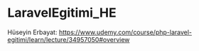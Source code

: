 # LaravelEgitimi_HE
 Hüseyin Erbayat:  https://www.udemy.com/course/php-laravel-egitimi/learn/lecture/34957050#overview
